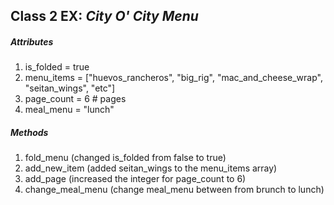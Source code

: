 ## Class 2 EX: *City O' City Menu*

##### Attributes

1. is_folded = true
2. menu_items = ["huevos_rancheros", "big_rig", "mac_and_cheese_wrap", "seitan_wings", "etc"]
3. page_count = 6 # pages
4. meal_menu = "lunch"

##### Methods

1. fold_menu (changed is_folded from false to true)
2. add_new_item (added seitan_wings to the menu_items array)
3. add_page (increased the integer for page_count to 6)
4. change_meal_menu (change meal_menu between from brunch to lunch)
